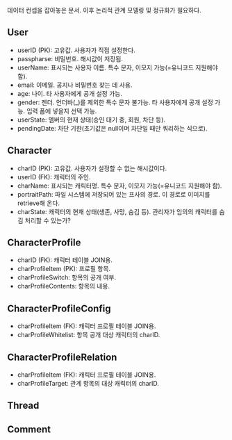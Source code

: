 데이터 컨셉을 잡아놓은 문서.
이후 논리적 관계 모델링 및 정규화가 필요하다.

## User

* userID (PK): 고유값. 사용자가 직접 설정한다.
* passpharse: 비밀번호. 해시값이 저장됨.
* userName: 표시되는 사용자 이름. 특수 문자, 이모지 가능(=유니코드 지원해야 함).
* email: 이메일. 공지나 비밀번호 찾는 데 사용.
* age: 나이. 타 사용자에게 공개 설정 가능.
* gender: 젠더. 언더바(_)를 제외한 특수 문자 불가능. 타 사용자에게 공개 설정 가능. 입력 폼에 넣을지 선택 가능.
* userState: 멤버의 현재 상태(승인 대기 중, 회원, 차단 등).
* pendingDate: 차단 기한(초기값은 null이며 차단일 때만 쿼리하는 식으로).

## Character

* charID (PK): 고유값. 사용자가 설정할 수 없는 해시값이다.
* userID (FK): 캐릭터의 주인.
* charName: 표시되는 캐릭터명. 특수 문자, 이모지 가능(=유니코드 지원해야 함).
* portraitPath: 파일 시스템에 저장되어 있는 프사의 경로. 이 경로로 이미지를 retrieve해 온다.
* charState: 캐릭터의 현재 상태(생존, 사망, 숨김 등). 관리자가 임의의 캐릭터를 숨김 처리할 수 있는가?

## CharacterProfile

* charID (FK): 캐릭터 테이블 JOIN용.
* charProfileItem (PK): 프로필 항목.
* charProfileSwitch: 항목의 공개 여부.
* charProfileContents: 항목의 내용.

## CharacterProfileConfig

* charProfileItem (FK): 캐릭터 프로필 테이블 JOIN용.
* charProfileWhitelist: 항목 공개 대상 캐릭터의 charID.

## CharacterProfileRelation

* charProfileItem (FK): 캐릭터 프로필 테이블 JOIN용.
* charProfileTarget: 관계 항목의 대상 캐릭터의 charID.

## Thread

## Comment